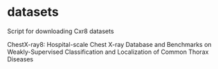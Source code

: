 # datasets
Script for downloading Cxr8 datasets


ChestX-ray8: Hospital-scale Chest X-ray Database and Benchmarks on Weakly-Supervised Classification and Localization of Common Thorax Diseases
